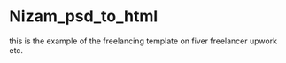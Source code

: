 # Nizam_psd_to_html
this is the example of the freelancing template on fiver freelancer upwork etc.  
